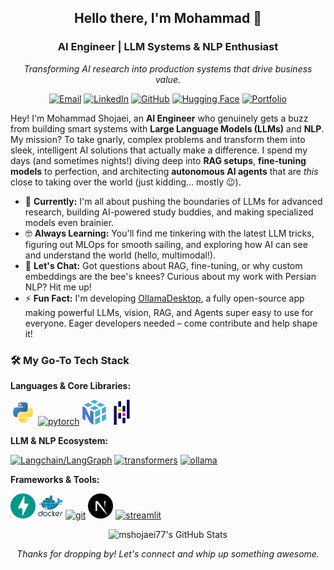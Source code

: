 <h2 align="center">Hello there, I'm Mohammad 👋</h2>
<h3 align="center">AI Engineer | LLM Systems & NLP Enthusiast</h3>
<p align="center">
  <em>Transforming AI research into production systems that drive business value.</em>
</p>

<p align="center">
  <a href="mailto:shojaei.dev@gmail.com"><img src="https://img.shields.io/badge/Email-D14836?style=for-the-badge&logo=gmail&logoColor=white" alt="Email"></a>
  <a href="https://www.linkedin.com/in/mshojaei77"><img src="https://img.shields.io/badge/LinkedIn-0077B5?style=for-the-badge&logo=linkedin&logoColor=white" alt="LinkedIn"></a>
  <a href="https://github.com/mshojaei77"><img src="https://img.shields.io/badge/GitHub-181717?style=for-the-badge&logo=github&logoColor=white" alt="GitHub"></a>
  <a href="https://huggingface.co/mshojaei"><img src="https://img.shields.io/badge/Hugging%20Face-FFD21E?style=for-the-badge&logo=huggingface&logoColor=black" alt="Hugging Face"></a>
  <a href="https://mshojaei77.github.io"><img src="https://img.shields.io/badge/Portfolio-FF5733?style=for-the-badge&logo=About.me&logoColor=white" alt="Portfolio"></a>
</p>


Hey! I'm Mohammad Shojaei, an **AI Engineer** who genuinely gets a buzz from building smart systems with **Large Language Models (LLMs)** and **NLP**. My mission? To take gnarly, complex problems and transform them into sleek, intelligent AI solutions that actually make a difference. I spend my days (and sometimes nights!) diving deep into **RAG setups**, **fine-tuning models** to perfection, and architecting **autonomous AI agents** that are *this* close to taking over the world (just kidding... mostly 😉).

*   🚀 **Currently:** I'm all about pushing the boundaries of LLMs for advanced research, building AI-powered study buddies, and making specialized models even brainier.
*   🤓 **Always Learning:** You'll find me tinkering with the latest LLM tricks, figuring out MLOps for smooth sailing, and exploring how AI can see and understand the world (hello, multimodal!).
*   💬 **Let's Chat:** Got questions about RAG, fine-tuning, or why custom embeddings are the bee's knees? Curious about my work with Persian NLP? Hit me up!
*   ⚡ **Fun Fact:**  I'm developing [OllamaDesktop](https://github.com/mshojaei77/ollama-desktop), a fully open-source app making powerful LLMs, vision, RAG, and Agents super easy to use for everyone. Eager developers needed – come contribute and help shape it!


### 🛠️ My Go-To Tech Stack

**Languages & Core Libraries:**
<p align="left">
  <a href="https://www.python.org" target="_blank" rel="noreferrer"><img src="https://raw.githubusercontent.com/devicons/devicon/master/icons/python/python-original.svg" alt="python" width="40" height="40"/></a>
  <a href="https://pytorch.org/" target="_blank" rel="noreferrer"><img src="https://www.vectorlogo.zone/logos/pytorch/pytorch-icon.svg" alt="pytorch" width="40" height="40"/></a>
  <a href="https://numpy.org/" target="_blank" rel="noreferrer"><img src="https://raw.githubusercontent.com/devicons/devicon/master/icons/numpy/numpy-original.svg" alt="numpy" width="40" height="40"/></a>
  <a href="https://pandas.pydata.org/" target="_blank" rel="noreferrer"><img src="https://raw.githubusercontent.com/devicons/devicon/2ae2a900d2f041da66e950e4d48052658d850630/icons/pandas/pandas-original.svg" alt="pandas" width="40" height="40"/></a>
</p>

**LLM & NLP Ecosystem:**
<p align="left">
  <a href="https://www.langchain.com/" target="_blank" rel="noreferrer"><img src="https://registry.npmmirror.com/@lobehub/icons-static-png/latest/files/dark/langgraph-color.png" alt="Langchain/LangGraph" width="40" height="40"/></a>
  <a href="https://huggingface.co/docs/transformers/index" target="_blank" rel="noreferrer"><img src="https://huggingface.co/front/assets/huggingface_logo-noborder.svg" alt="transformers" width="40" height="40"/></a>
  <a href="https://ollama.com/" target="_blank" rel="noreferrer"><img src="https://ollama.com/public/ollama.png" alt="ollama" width="40" height="40"/></a>
  <!-- Add VLLM, Milvus, FAISS if you find good icons and want to include them -->
</p>

**Frameworks & Tools:**
<p align="left">
  <a href="https://fastapi.tiangolo.com/" target="_blank" rel="noreferrer"><img src="https://raw.githubusercontent.com/devicons/devicon/master/icons/fastapi/fastapi-original.svg" alt="fastapi" width="40" height="40"/></a>
  <a href="https://www.docker.com/" target="_blank" rel="noreferrer"><img src="https://raw.githubusercontent.com/devicons/devicon/master/icons/docker/docker-original-wordmark.svg" alt="docker" width="40" height="40"/></a>
  <a href="https://git-scm.com/" target="_blank" rel="noreferrer"><img src="https://www.vectorlogo.zone/logos/git-scm/git-scm-icon.svg" alt="git" width="40" height="40"/></a>
  <a href="https://nextjs.org/" target="_blank" rel="noreferrer"><img src="https://raw.githubusercontent.com/devicons/devicon/master/icons/nextjs/nextjs-original.svg" alt="nextjs" width="40" height="40"/></a>
  <a href="https://streamlit.io/" target="_blank" rel="noreferrer"><img src="https://streamlit.io/images/brand/streamlit-logo-primary-colormark-darktext.svg" alt="streamlit" width="40" height="40"/></a>
</p>


<p align="center">
  <img src="https://github-readme-stats.vercel.app/api?username=mshojaei77&show_icons=true&theme=radical&locale=en&count_private=true" alt="mshojaei77's GitHub Stats" width="420"/>
</p>

<p align="center">
  <em>Thanks for dropping by! Let's connect and whip up something awesome.</em>
</p>
